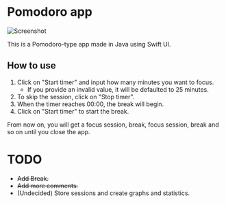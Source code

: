 # Pomodoro app
![Screenshot](https://i.imgur.com/R5ciGsm.gif)

This is a Pomodoro-type app made in Java using Swift UI.

## How to use
1. Click on "Start timer" and input how many minutes you want to focus. 
    * If you provide an invalid value, it will be defaulted to 25 minutes.
2. To skip the session, click on "Stop timer".
3. When the timer reaches 00:00, the break will begin. 
4. Click on "Start timer" to start the break.

From now on, you will get a focus session, break, focus session, break and so on until you close the app.

# TODO
- ~~Add Break.~~
- ~~Add more comments.~~
- (Undecided) Store sessions and create graphs and statistics.
